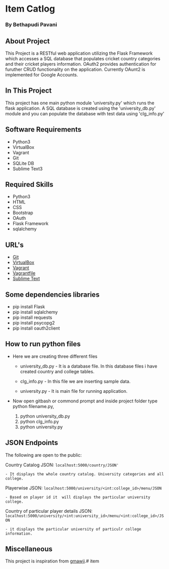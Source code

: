 # Item Catlog

### By Bethapudi Pavani

## About Project

This Project is a RESTful web application utilizing the Flask Framework which accesses a SQL database that populates cricket country categories and their cricket players information. OAuth2 provides authentication for furuther CRUD functionality on the application. Currently OAunt2 is implemented for Google Accounts.

## In This Project

This project has one main python module 'university.py' which runs the flask application. A SQL database is created using the 'university_db.py' module and you can populate the database with test data using 'clg_info.py'

## Software Requirements

* Python3
* VirtualBox
* Vagrant
* Git
* SQLite DB
* Sublime Text3

## Required Skills

* Python3
* HTML
* CSS
* Bootstrap
* OAuth
* Flask Framework
* sqlalchemy

## URL's

- [Git](https://git-scm.com/downloads)
- [VirtualBox](https://www.virtualbox.org/wiki/Downloads)
- [Vagrant](https://www.vagrantup.com/)
- [Vagrantfile](https://https://github.com/udacity/fullstack-nanodegree-vm)
- [Sublime Text](https://www.sublimetext.com/3)

## Some dependencies libraries

* pip install Flask
* pip install sqlalchemy
* pip install requests
* pip install psycopg2
* pip install oauth2client

## How to run python files

- Here we are creating three different files
	
	* university_db.py - It is a database file. In this database files i have created country and college tables.

	* clg_info.py - In this file we are inserting sample data.

	* university.py - It is main file for running application.

- Now open gitbash or commond prompt and inside project folder type python filename.py, 
	1. python university_db.py
	2. python clg_info.py
	3. python university.py


## JSON Endpoints

The following are open to the public:

Country Catalog JSON: `localhost:5000/country/JSON'`
	
	- It displays the whole country catalog. University categories and all college.

Playerwise JSON: `localhost:5000/university/<int:college_id>/menu/JSON`

    - Based on player id it  will displays the particular university college.

Country of particular player details JSON: `localhost:5000/university/<int:university_id>/menu/<int:college_id>/JSON`

    - it displays the particular university of particulr college information.

## Miscellaneous

This project is inspiration from [gmawji](https://github.com/gmawji/item-catalog).# item

